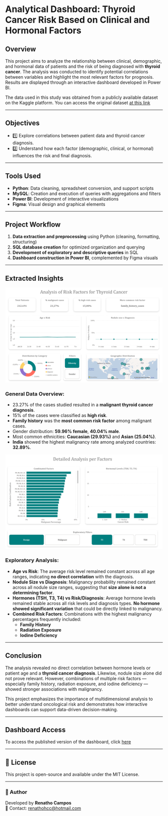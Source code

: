 # Analytical Dashboard: Thyroid Cancer Risk Based on Clinical and Hormonal Factors

## Overview
This project aims to analyze the relationship between clinical, demographic, and hormonal data of patients and the risk of being diagnosed with **thyroid cancer**. The analysis was conducted to identify potential correlations between variables and highlight the most relevant factors for prognosis. Results are displayed through an interactive dashboard developed in Power BI.

The data used in this study was obtained from a publicly available dataset on the Kaggle platform. You can access the original dataset [at this link](https://www.kaggle.com/datasets/bhargavchirumamilla/thyroid-cancer-risk-dataset)

---

## Objectives
- 1️⃣ Explore correlations between patient data and thyroid cancer diagnosis.
- 2️⃣ Understand how each factor (demographic, clinical, or hormonal) influences the risk and final diagnosis.

---

## Tools Used
- **Python**: Data cleaning, spreadsheet conversion, and support scripts
- **MySQL**: Creation and execution of queries with aggregations and filters
- **Power BI**: Development of interactive visualizations
- **Figma**: Visual design and graphical elements

---

## Project Workflow
1. **Data extraction and preprocessing** using Python (cleaning, formatting, structuring)
2. **SQL database creation** for optimized organization and querying
3. **Development of exploratory and descriptive queries** in SQL
4. **Dashboard construction in Power BI**, complemented by Figma visuals

---

## Extracted Insights

![Page 01: KPIs, Distributions and Initial Analysis](Resources/Page%201.png)

### General Data Overview:
- 23.27% of the cases studied resulted in a **malignant thyroid cancer diagnosis**.
- 15% of the cases were classified as **high risk**.
- **Family history** was the **most common risk factor** among malignant cases.
- Gender distribution: **59.96% female**, **40.04% male**.
- Most common ethnicities: **Caucasian (29.93%)** and **Asian (25.04%)**.
- **India** showed the highest malignancy rate among analyzed countries: **32.89%**.

![Page 02: Detailed Analysis per factor](Resources/Page%202.png)

### Exploratory Analysis:
- **Age vs Risk**: The average risk level remained constant across all age ranges, indicating **no direct correlation** with the diagnosis.
- **Nodule Size vs Diagnosis**: Malignancy probability remained constant across all nodule size ranges, suggesting that **size alone is not a determining factor**.
- **Hormones (TSH, T3, T4) vs Risk/Diagnosis**: Average hormone levels remained stable across all risk levels and diagnosis types. **No hormone showed significant variation** that could be directly linked to malignancy.
- **Combined Risk Factors**: Combinations with the highest malignancy percentages frequently included:
  - **Family History**
  - **Radiation Exposure**
  - **Iodine Deficiency**

---

## Conclusion
The analysis revealed no direct correlation between hormone levels or patient age and a **thyroid cancer diagnosis**. Likewise, nodule size alone did not prove relevant. However, combinations of multiple risk factors — especially family history, radiation exposure, and iodine deficiency — showed stronger associations with malignancy.

This project emphasizes the importance of multidimensional analysis to better understand oncological risk and demonstrates how interactive dashboards can support data-driven decision-making.

---

## Dashboard Access
To access the published version of the dashboard, click [here](https://app.powerbi.com/view?r=eyJrIjoiOTJkNDFhZmYtYzc0MS00MmRjLWFjYWUtNjFiZGM5MGRhZDQ3IiwidCI6IjBlZjRjMzY5LTE5NmUtNDQ2Ny1hNDY2LTZkNTJmZWFjYjNkYyJ9) 

---

## 📜 License
This project is open-source and available under the MIT License.

---

### 🎯 Author
Developed by **Renatho Campos**  
📧 Contact: renathohcc@hotmail.com

